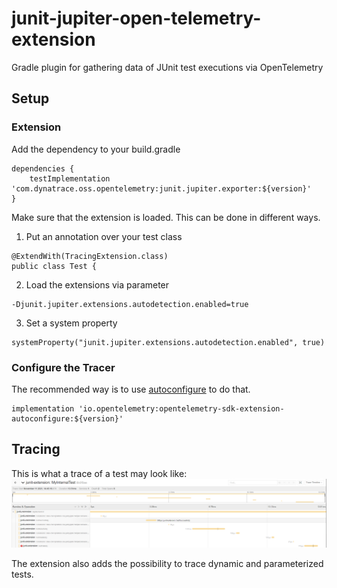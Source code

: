 # junit-jupiter-open-telemetry-extension

Gradle plugin for gathering data of JUnit test executions via OpenTelemetry

## Setup

### Extension

Add the dependency to your build.gradle
```
dependencies {
    testImplementation 'com.dynatrace.oss.opentelemetry:junit.jupiter.exporter:${version}'
}
```

Make sure that the extension is loaded. This can be done in different ways.
 1. Put an annotation over your test class
```
@ExtendWith(TracingExtension.class)
public class Test {
```
2. Load the extensions via parameter
```
-Djunit.jupiter.extensions.autodetection.enabled=true
```
3. Set a system property
```
systemProperty("junit.jupiter.extensions.autodetection.enabled", true)
```

### Configure the Tracer

The recommended way is to use [autoconfigure](https://github.com/open-telemetry/opentelemetry-java/blob/main/sdk-extensions/autoconfigure/README.md) to do that.

```
implementation 'io.opentelemetry:opentelemetry-sdk-extension-autoconfigure:${version}'
```

## Tracing

This is what a trace of a test may look like:
![](examples/myInternalTestSample.png)

The extension also adds the possibility to trace dynamic and parameterized tests.





